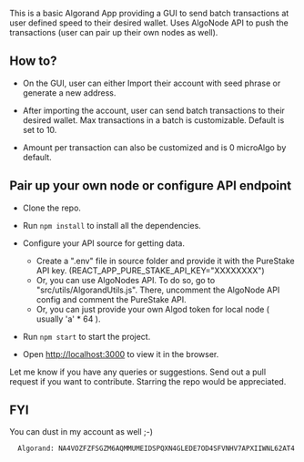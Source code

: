 This is a basic Algorand App providing a GUI to send batch transactions at user defined speed to their desired wallet. Uses AlgoNode API to push the transactions (user can pair up their own nodes as well).

## How to?


- On the GUI, user can either Import their account with seed phrase or generate a new address.

- After importing the account, user can send batch transactions to their desired wallet. Max transactions in a batch is customizable. Default is set to 10.

- Amount per transaction can also be customized and is 0 microAlgo by default.

## Pair up your own node or configure API endpoint

- Clone the repo.

- Run `npm install` to install all the dependencies.

- Configure your API source for getting data.
    - Create a ".env" file in source folder and provide it with the PureStake API key. (REACT_APP_PURE_STAKE_API_KEY="XXXXXXXX")
    - Or, you can use AlgoNodes API. To do so, go to "src/utils/AlgorandUtils.js". There, uncomment the  AlgoNode API config and comment the PureStake API.
    - Or, you can just provide your own Algod token for local node ( usually 'a' * 64 ).

- Run `npm start` to start the project.
- Open [http://localhost:3000](http://localhost:3000) to view it in the browser.



Let me know if you have any queries or suggestions. Send out a pull request if you want to contribute. 
Starring the repo would be appreciated. 

## FYI
You can dust in my account as well ;-)

``` 
  Algorand: NA4VOZFZFSGZM6AQMMUMEIDSPQXN4GLEDE7OD4SFVNHV7APXIIWNL62AT4
```
